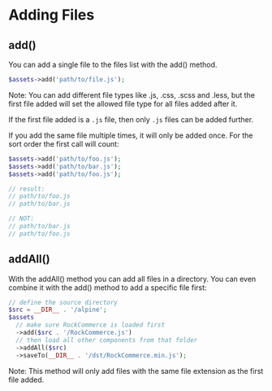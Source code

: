 # Adding Files

## add()

You can add a single file to the files list with the add() method.

```php
$assets->add('path/to/file.js');
```

Note: You can add different file types like .js, .css, .scss and .less, but the first file added will set the allowed file type for all files added after it.

If the first file added is a `.js` file, then only `.js` files can be added further.

If you add the same file multiple times, it will only be added once. For the sort order the first call will count:

```php
$assets->add('path/to/foo.js');
$assets->add('path/to/bar.js');
$assets->add('path/to/foo.js');

// result:
// path/to/foo.js
// path/to/bar.js

// NOT:
// path/to/bar.js
// path/to/foo.js
```

## addAll()

With the addAll() method you can add all files in a directory. You can even combine it with the add() method to add a specific file first:

```php
// define the source directory
$src = __DIR__ . '/alpine';
$assets
  // make sure RockCommerce is loaded first
  ->add($src . '/RockCommerce.js')
  // then load all other components from that folder
  ->addAll($src)
  ->saveTo(__DIR__ . '/dst/RockCommerce.min.js');
```

Note: This method will only add files with the same file extension as the first file added.
